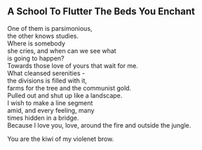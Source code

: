 A School To Flutter The Beds You Enchant
----------------------------------------
One of them is parsimonious,  
the other knows studies.  
Where is somebody  
she cries, and when can we see what  
is going to happen?  
Towards those love of yours that wait for me.  
What cleansed serenities -  
the divisions is filled with it,  
farms for the tree and the communist gold.  
Pulled out and shut up like a landscape.  
I wish to make a line segment  
amid, and every feeling, many  
times hidden in a bridge.  
Because I love you, love, around the fire and outside the jungle.  
  
You are the kiwi of my violenet brow.  
